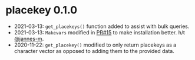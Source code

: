 # placekey 0.1.0

* 2021-03-13: `get_placekeys()` function added to assist with bulk queries. 
* 2021-03-13: `Makevars` modified in [PR#15](https://github.com/JosiahParry/placekey/pull/15) to make installation better. h/t [\@jannes-m](https://github.com/jannes-m). 
* 2020-11-22: `get_placekey()` modified to only return placekeys as a character vector as opposed to adding them to the provided data. 

